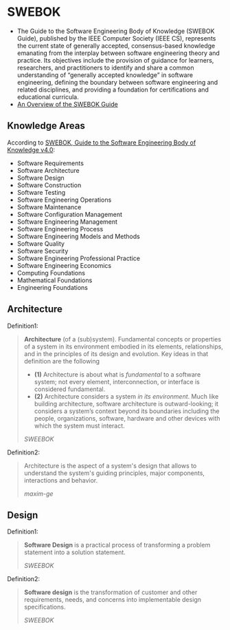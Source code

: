 # SWEBOK

- The Guide to the Software Engineering Body of Knowledge (SWEBOK Guide), published by the IEEE Computer Society (IEEE CS), represents the current state of generally accepted, consensus-based knowledge emanating from the interplay between software engineering theory and practice. Its objectives include the provision of guidance for learners, researchers, and practitioners to identify and share a common understanding of “generally accepted knowledge” in software engineering, defining the boundary between software engineering and related disciplines, and providing a foundation for certifications and educational curricula.
- [An Overview of the SWEBOK Guide](https://sebokwiki.org/wiki/An_Overview_of_the_SWEBOK_Guide)

## Knowledge Areas

According to  [SWEBOK, Guide to the Software Engineering Body of Knowledge v4.0](https://ieeecs-media.computer.org/media/education/swebok/swebok-v4.pdf):

- Software Requirements
- Software Architecture
- Software Design
- Software Construction
- Software Testing
- Software Engineering Operations
- Software Maintenance
- Software Configuration Management
- Software Engineering Management
- Software Engineering Process
- Software Engineering Models and Methods
- Software Quality
- Software Security
- Software Engineering Professional Practice
- Software Engineering Economics
- Computing Foundations
- Mathematical Foundations
- Engineering Foundations

## Architecture

Definition1:

> **Architecture** (of a (sub)system). Fundamental concepts or properties of a system in its environment embodied in its elements, relationships, and in the principles of its design and evolution.
> Key ideas in that definition are the following
>
> - **(1)** Architecture is about what is *fundamental* to a software system; not every element, interconnection, or interface is considered fundamental.
> - **(2)** Architecture considers a system *in its environment*. Much like building architecture, software architecture is outward-looking; it considers a system’s context beyond its boundaries including the people, organizations, software, hardware and other devices with which the system must interact.
>
> *SWEEBOK*

Definition2:
> Architecture is the aspect of a system's design that allows to understand the system's guiding principles, major components, interactions and behavior.
>
> *maxim-ge*

## Design

Definition1:

> **Software Design** is a practical process of transforming a problem statement into a solution statement.
>
>*SWEEBOK*

Definition2:

>**Software design** is the transformation of customer and other requirements, needs, and concerns into implementable design specifications.
>
>*SWEEBOK*

